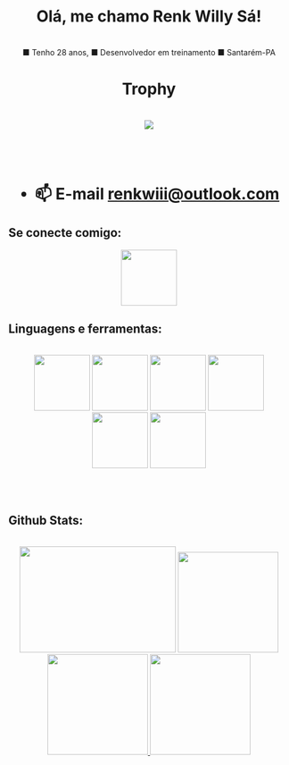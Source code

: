 
# <h1 align="center">Olá, me chamo Renk Willy Sá!<h1>
<div align="center">
■ Tenho 28 anos,
■ Desenvolvedor em treinamento 
■ Santarém-PA
  </div>
 <h1 align="center">Trophy<h1>
  
<div align="center">
<img src="https://github-profile-trophy.vercel.app/?username=RenkSa&theme=onedark)](https://github.com/ryo-ma/github-profile-trophy">
</div>
<br><br>

- 📫 E-mail **[renkwiii@outlook.com](mailto:renkwiii@outlook.com)**
  
## Se conecte comigo:

<div align="center">
<a href="https://www.linkedin.com/in/renk-willy-da-mota-sa/"><img src="https://user-images.githubusercontent.com/82468145/171624832-05061d5c-f306-4364-9e41-034de4f4fd33.png" width="100"></a>
</div>
  
## Linguagens e ferramentas:
 <br>
<div align="center">
<img src="https://user-images.githubusercontent.com/82468145/171626173-70861cb5-968d-4a5f-b456-59c275c44e63.png" width="100">
<img src="https://user-images.githubusercontent.com/82468145/171630010-4d41c2d0-3988-4193-a1cd-fa42003b9bc2.png" width="100">
<img src="https://user-images.githubusercontent.com/82468145/171630175-7a60cf0c-356b-4e76-9a4a-80988d4ed8db.png" width="100">
<img src="https://user-images.githubusercontent.com/82468145/171630378-a6879bf9-da1b-4b41-bec9-6c069279bf01.png" width="100">
<img src="https://user-images.githubusercontent.com/82468145/171631046-150cbe6d-7d4f-46c5-97d7-b6a66ddc8e7f.png" width="100">
<img src="https://user-images.githubusercontent.com/82468145/171630497-34d275ff-2aec-47e0-bd18-4ed09e668696.png" width="100">
</div>

<br><br>
  
## Github Stats:
  <br>
<div align="center">
  
<img height="190em" width="280em" src="https://github-readme-stats.vercel.app/api/top-langs/?username=RenkSa&layout=compact)](https://github.com/anuraghazra/github-readme-stats">

<img height="180em" src="https://github-readme-stats.vercel.app/api?username=RenkSa&show_icons=true&theme=dark">

  </div>
 <div align="center">
  <a href="https://github.com/RenkSa">
  <img height="180em"  src="https://github-readme-stats.vercel.app/api?username=RenkSa&show_icons=true&theme=dracula&include_all_commits=true&count_private=true"/>
  <img height="180em" src="https://github-readme-stats.vercel.app/api/top-langs/?username=RenkSa&layout=compact&langs_count=7&theme=dracula"/>
</div>
